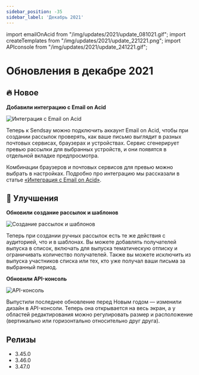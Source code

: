 ```yaml
---
sidebar_position: -35
sidebar_label: 'Декабрь 2021'
---
```


import emailOnAcid from "/img/updates/2021/update_081021.gif";
import createTemplates from "/img/updates/2021/update_221221.png";
import APIconsole from "/img/updates/2021/update_241221.gif";

# Обновления в декабре 2021

## 🔥 Новое

**Добавили интеграцию с Email on Acid**

<p align="left">
    <img src={emailOnAcid} alt="Интеграция с Email on Acid" />
</p>

Теперь к Sendsay можно подключить аккаунт Email on Acid, чтобы при создании рассылок проверять, как ваше письмо выглядит в разных почтовых сервисах, браузерах и устройствах. Сервис сгенерирует превью рассылки для выбранных устройств, и они появятся в отдельной вкладке предпросмотра.

Комбинации браузеров и почтовых сервисов для превью можно выбрать в настройках.
Подробно про интеграцию мы рассказали в статье [«Интеграция с Email on Acid»](https://docs.sendsay.ru/ru/articles/5822046-%D0%B8%D0%BD%D1%82%D0%B5%D0%B3%D1%80%D0%B0%D1%86%D0%B8%D1%8F-%D1%81-email-on-acid).

## 🚀 Улучшения

**Обновили создание рассылок и шаблонов**

<p align="left">
    <img src={createTemplates} alt="Cоздание рассылок и шаблонов" />
</p>

Теперь при создании ручных рассылок есть те же действия с аудиторией, что и в шаблонах. Вы можете добавлять получателей выпуска в список, включать для выпуска тематическую отписку и ограничивать количество получателей. Также вы можете исключить из выпуска участников списка или тех, кто уже получал ваши письма за выбранный период.

**Обновили API-консоль**

<p align="left">
    <img src={APIconsole} alt="API-консоль" />
</p>

Выпустили последнее обновление перед Новым годом — изменили дизайн в API-консоли. Теперь она открывается на весь экран, а у областей редактирования можно регулировать размер и расположение (вертикально или горизонтально относительно друг друга).

## Релизы

- 3.45.0
- 3.46.0
- 3.47.0
